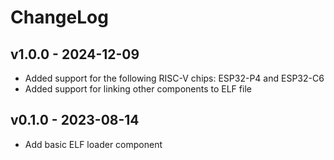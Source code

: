 # ChangeLog

## v1.0.0 - 2024-12-09

* Added support for the following RISC-V chips: ESP32-P4 and ESP32-C6
* Added support for linking other components to ELF file

## v0.1.0 - 2023-08-14

* Add basic ELF loader component
